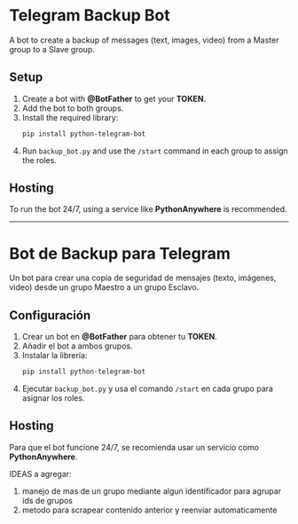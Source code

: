 # Telegram Backup Bot

A bot to create a backup of messages (text, images, video) from a Master group to a Slave group.

## Setup

1.  Create a bot with **@BotFather** to get your **TOKEN**.
2.  Add the bot to both groups.
3.  Install the required library:
    ```bash
    pip install python-telegram-bot
    ```
4.  Run `backup_bot.py` and use the `/start` command in each group to assign the roles.

## Hosting

To run the bot 24/7, using a service like **PythonAnywhere** is recommended.

---

# Bot de Backup para Telegram

Un bot para crear una copia de seguridad de mensajes (texto, imágenes, video) desde un grupo Maestro a un grupo Esclavo.

## Configuración

1.  Crear un bot en **@BotFather** para obtener tu **TOKEN**.
2.  Añadir el bot a ambos grupos.
3.  Instalar la librería:
    ```bash
    pip install python-telegram-bot
    ```
4.  Ejecutar `backup_bot.py` y usa el comando `/start` en cada grupo para asignar los roles.

## Hosting

Para que el bot funcione 24/7, se recomienda usar un servicio como **PythonAnywhere**.

IDEAS a agregar:
1. manejo de mas de un grupo mediante algun identificador para agrupar ids de grupos 
2. metodo para scrapear contenido anterior y reenviar automaticamente

